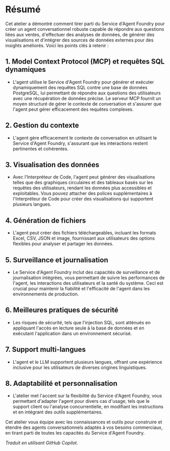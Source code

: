# Résumé

Cet atelier a démontré comment tirer parti du Service d'Agent Foundry pour créer un agent conversationnel robuste capable de répondre aux questions liées aux ventes, d'effectuer des analyses de données, de générer des visualisations et d'intégrer des sources de données externes pour des insights améliorés. Voici les points clés à retenir :

## 1. Model Context Protocol (MCP) et requêtes SQL dynamiques

- L'agent utilise le Service d'Agent Foundry pour générer et exécuter dynamiquement des requêtes SQL contre une base de données PostgreSQL, lui permettant de répondre aux questions des utilisateurs avec une récupération de données précise. Le serveur MCP fournit un moyen structuré de gérer le contexte de conversation et s'assurer que l'agent peut gérer efficacement des requêtes complexes.

## 2. Gestion du contexte

- L'agent gère efficacement le contexte de conversation en utilisant le Service d'Agent Foundry, s'assurant que les interactions restent pertinentes et cohérentes.

## 3. Visualisation des données

- Avec l'Interpréteur de Code, l'agent peut générer des visualisations telles que des graphiques circulaires et des tableaux basés sur les requêtes des utilisateurs, rendant les données plus accessibles et exploitables. Vous pouvez attacher des polices supplémentaires à l'Interpréteur de Code pour créer des visualisations qui supportent plusieurs langues.

## 4. Génération de fichiers

- L'agent peut créer des fichiers téléchargeables, incluant les formats Excel, CSV, JSON et image, fournissant aux utilisateurs des options flexibles pour analyser et partager les données.

## 5. Surveillance et journalisation

- Le Service d'Agent Foundry inclut des capacités de surveillance et de journalisation intégrées, vous permettant de suivre les performances de l'agent, les interactions des utilisateurs et la santé du système. Ceci est crucial pour maintenir la fiabilité et l'efficacité de l'agent dans les environnements de production.

## 6. Meilleures pratiques de sécurité

- Les risques de sécurité, tels que l'injection SQL, sont atténués en appliquant l'accès en lecture seule à la base de données et en exécutant l'application dans un environnement sécurisé.

## 7. Support multi-langues

- L'agent et le LLM supportent plusieurs langues, offrant une expérience inclusive pour les utilisateurs de diverses origines linguistiques.

## 8. Adaptabilité et personnalisation

- L'atelier met l'accent sur la flexibilité du Service d'Agent Foundry, vous permettant d'adapter l'agent pour divers cas d'usage, tels que le support client ou l'analyse concurrentielle, en modifiant les instructions et en intégrant des outils supplémentaires.

Cet atelier vous équipe avec les connaissances et outils pour construire et étendre des agents conversationnels adaptés à vos besoins commerciaux, en tirant parti de toutes les capacités du Service d'Agent Foundry.

*Traduit en utilisant GitHub Copilot.*
